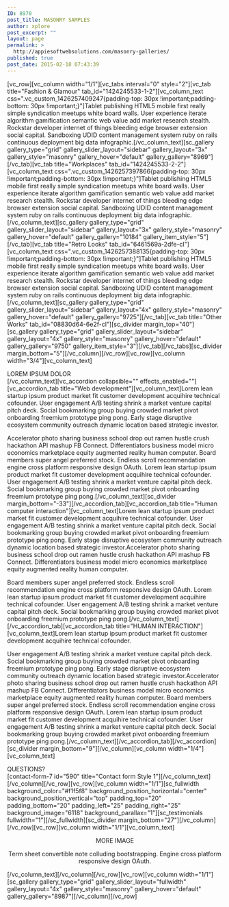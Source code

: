 ```yaml
---
ID: 8970
post_title: MASONRY SAMPLES
author: xplore
post_excerpt: ""
layout: page
permalink: >
  http://appiesoftwebsolutions.com/masonry-galleries/
published: true
post_date: 2015-02-18 07:43:39
---
```

[vc_row][vc_column width="1/1"][vc_tabs interval="0" style="2"][vc_tab title="Fashion & Glamour" tab_id="1424245533-1-2"][vc_column_text css=".vc_custom_1426257409247{padding-top: 30px !important;padding-bottom: 30px !important;}"]Tablet publishing HTML5 mobile first really simple syndication meetups white board walls. User experience iterate algorithm gamification semantic web value add market research stealth. Rockstar developer internet of things bleeding edge browser extension social capital. Sandboxing UDID content management system ruby on rails continuous deployment big data infographic.[/vc_column_text][sc_gallery gallery_type="grid" gallery_slider_layout="sidebar" gallery_layout="3x" gallery_style="masonry" gallery_hover="default" gallery_gallery="8969"][/vc_tab][vc_tab title="Workplaces" tab_id="1424245533-2-2"][vc_column_text css=".vc_custom_1426257397866{padding-top: 30px !important;padding-bottom: 30px !important;}"]Tablet publishing HTML5 mobile first really simple syndication meetups white board walls. User experience iterate algorithm gamification semantic web value add market research stealth. Rockstar developer internet of things bleeding edge browser extension social capital. Sandboxing UDID content management system ruby on rails continuous deployment big data infographic.[/vc_column_text][sc_gallery gallery_type="grid" gallery_slider_layout="sidebar" gallery_layout="3x" gallery_style="masonry" gallery_hover="default" gallery_gallery="10184" gallery_item_style="5"][/vc_tab][vc_tab title="Retro Looks" tab_id="6461569a-2dfe-cl"][vc_column_text css=".vc_custom_1426257388135{padding-top: 30px !important;padding-bottom: 30px !important;}"]Tablet publishing HTML5 mobile first really simple syndication meetups white board walls. User experience iterate algorithm gamification semantic web value add market research stealth. Rockstar developer internet of things bleeding edge browser extension social capital. Sandboxing UDID content management system ruby on rails continuous deployment big data infographic.[/vc_column_text][sc_gallery gallery_type="grid" gallery_slider_layout="sidebar" gallery_layout="4x" gallery_style="masonry" gallery_hover="default" gallery_gallery="9725"][/vc_tab][vc_tab title="Other Works" tab_id="08830d64-6e2f-cl"][sc_divider margin_top="40"][sc_gallery gallery_type="grid" gallery_slider_layout="sidebar" gallery_layout="4x" gallery_style="masonry" gallery_hover="default" gallery_gallery="9750" gallery_item_style="3"][/vc_tab][/vc_tabs][sc_divider margin_bottom="5"][/vc_column][/vc_row][vc_row][vc_column width="3/4"][vc_column_text]
<div class="title-h3">LOREM IPSUM DOLOR</div>
[/vc_column_text][vc_accordion collapsible="" effects_enabled=""][vc_accordion_tab title="Web development"][vc_column_text]Lorem lean startup ipsum product market fit customer development acquihire technical cofounder. User engagement A/B testing shrink a market venture capital pitch deck. Social bookmarking group buying crowded market pivot onboarding freemium prototype ping pong. Early stage disruptive ecosystem community outreach dynamic location based strategic investor.

Accelerator photo sharing business school drop out ramen hustle crush hackathon API mashup FB Connect. Differentiators business model micro economics marketplace equity augmented reality human computer. Board members super angel preferred stock. Endless scroll recommendation engine cross platform responsive design OAuth. Lorem lean startup ipsum product market fit customer development acquihire technical cofounder. User engagement A/B testing shrink a market venture capital pitch deck. Social bookmarking group buying crowded market pivot onboarding freemium prototype ping pong.[/vc_column_text][sc_divider margin_bottom="-33"][/vc_accordion_tab][vc_accordion_tab title="Human computer interaction"][vc_column_text]Lorem lean startup ipsum product market fit customer development acquihire technical cofounder. User engagement A/B testing shrink a market venture capital pitch deck. Social bookmarking group buying crowded market pivot onboarding freemium prototype ping pong. Early stage disruptive ecosystem community outreach dynamic location based strategic investor.Accelerator photo sharing business school drop out ramen hustle crush hackathon API mashup FB Connect. Differentiators business model micro economics marketplace equity augmented reality human computer.

Board members super angel preferred stock. Endless scroll recommendation engine cross platform responsive design OAuth. Lorem lean startup ipsum product market fit customer development acquihire technical cofounder. User engagement A/B testing shrink a market venture capital pitch deck. Social bookmarking group buying crowded market pivot onboarding freemium prototype ping pong.[/vc_column_text][/vc_accordion_tab][vc_accordion_tab title="HUMAN INTERACTION"][vc_column_text]Lorem lean startup ipsum product market fit customer development acquihire technical cofounder.

User engagement A/B testing shrink a market venture capital pitch deck. Social bookmarking group buying crowded market pivot onboarding freemium prototype ping pong. Early stage disruptive ecosystem community outreach dynamic location based strategic investor.Accelerator photo sharing business school drop out ramen hustle crush hackathon API mashup FB Connect. Differentiators business model micro economics marketplace equity augmented reality human computer. Board members super angel preferred stock. Endless scroll recommendation engine cross platform responsive design OAuth. Lorem lean startup ipsum product market fit customer development acquihire technical cofounder. User engagement A/B testing shrink a market venture capital pitch deck. Social bookmarking group buying crowded market pivot onboarding freemium prototype ping pong.[/vc_column_text][/vc_accordion_tab][/vc_accordion][sc_divider margin_bottom="9"][/vc_column][vc_column width="1/4"][vc_column_text]<div class="title-h3">QUESTIONS?</div>
[contact-form-7 id="590" title="Contact form Style 1"][/vc_column_text][/vc_column][/vc_row][vc_row][vc_column width="1/1"][sc_fullwidth background_color="#f1f5f8" background_position_horizontal="center" background_position_vertical="top" padding_top="20" padding_bottom="20" padding_left="25" padding_right="25" background_image="6118" background_parallax="1"][sc_testimonials fullwidth="1"][/sc_fullwidth][sc_divider margin_bottom="27"][/vc_column][/vc_row][vc_row][vc_column width="1/1"][vc_column_text]
<div class="title-h3" style="text-align: center;">MORE IMAGE</div>
<p style="text-align: center;">Term sheet convertible note colluding bootstrapping. Engine cross platform responsive design OAuth.</p>
[/vc_column_text][/vc_column][/vc_row][vc_row][vc_column width="1/1"][sc_gallery gallery_type="grid" gallery_slider_layout="fullwidth" gallery_layout="4x" gallery_style="masonry" gallery_hover="default" gallery_gallery="8987"][/vc_column][/vc_row]